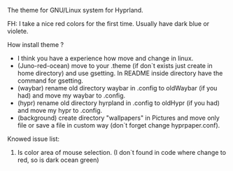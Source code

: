 The theme for GNU/Linux system for Hyprland. 

FH: I take a nice red colors for the first time. Usually have dark blue or violete. 

How install theme ? 
 - I think you have a experience how move and change in linux. 
 - (Juno-red-ocean) move to your .theme (if don`t exists just create in home directory) and use gsetting. In README inside directory have the command for gsetting.
 - (waybar) rename old directory waybar in .config to oldWaybar (if you had) and move my waybar to .config.
 - (hypr) rename old directory hyrpland in .config to oldHypr (if you had) and move my hypr to .config.
 - (background) create directory "wallpapers" in Pictures and move only file or save a file in custom way (don`t forget change hyprpaper.conf).

Knowed issue list:
  
  1) Is color area of mouse selection. (I don`t found in code where change to red, so is dark ocean green)
